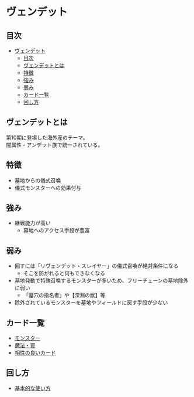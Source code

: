 # ヴェンデット

## 目次
- [ヴェンデット](#ヴェンデット)
  - [目次](#目次)
  - [ヴェンデットとは](#ヴェンデットとは)
  - [特徴](#特徴)
  - [強み](#強み)
  - [弱み](#弱み)
  - [カード一覧](#カード一覧)
  - [回し方](#回し方)

## ヴェンデットとは
第10期に登場した海外産のテーマ。  
闇属性・アンデット族で統一されている。  

## 特徴
- 墓地からの儀式召喚
- 儀式モンスターへの効果付与

## 強み
- 継戦能力が高い
  - 墓地へのアクセス手段が豊富

## 弱み
- 回すには「リヴェンデット・スレイヤー」の儀式召喚が絶対条件になる
  - そこを防がれると何もできなくなる
- 墓地発動で特殊召喚するモンスターが多いため、フリーチェーンの墓地除外に弱い
  - 「墓穴の指名者」や【深淵の獣】等
- 除外されているモンスターを墓地やフィールドに戻す手段が少ない

## カード一覧
- [モンスター](./themeMonsterCards.md)
- [魔法・罠](./themeSpellAndTrapCards.md)
- [相性の良いカード](./cardsOther.md)

## 回し方
- [基本的な使い方](basicUsage.md)
